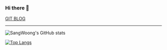 ### Hi there 👋

[GIT BLOG](https://sangwoong12.github.io/)


---

![SangWoong's GitHub stats](https://github-readme-stats.vercel.app/api?username=sangwoong12&show_icons=true&theme=radical)

[![Top Langs](https://github-readme-stats.vercel.app/api/top-langs/?username=sangwoong12&layout=compact)](https://github.com/sangwoong12/github-readme-stats)
